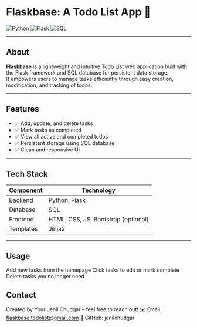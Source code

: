 # Flaskbase: A Todo List App 📝

[![Python](https://img.shields.io/badge/Python-3.8%2B-blue?style=flat-square)](https://www.python.org/)
[![Flask](https://img.shields.io/badge/Flask-2.0-lightgrey?style=flat-square)](https://flask.palletsprojects.com/)
[![SQL](https://img.shields.io/badge/Database-SQL-orange?style=flat-square)](https://www.sql.org/)

---

## About

**Flaskbase** is a lightweight and intuitive Todo List web application built with the Flask framework and SQL database for persistent data storage.  
It empowers users to manage tasks efficiently through easy creation, modification, and tracking of todos.

---

## Features

- ✅ Add, update, and delete tasks  
- ✅ Mark tasks as completed  
- ✅ View all active and completed todos  
- ✅ Persistent storage using SQL database  
- ✅ Clean and responsive UI  

---

## Tech Stack

| Component | Technology          |
|-----------|---------------------|
| Backend   | Python, Flask       |
| Database  | SQL |
| Frontend  | HTML, CSS, JS, Bootstrap (optional) |
| Templates | Jinja2              |

---

## Usage
Add new tasks from the homepage
Click tasks to edit or mark complete
Delete tasks you no longer need

## Contact
Created by Your Jenil Chudgar – feel free to reach out!
✉️ Email: flaskbase.todolist@gmail.com
🔗 GitHub: jenilchudgar